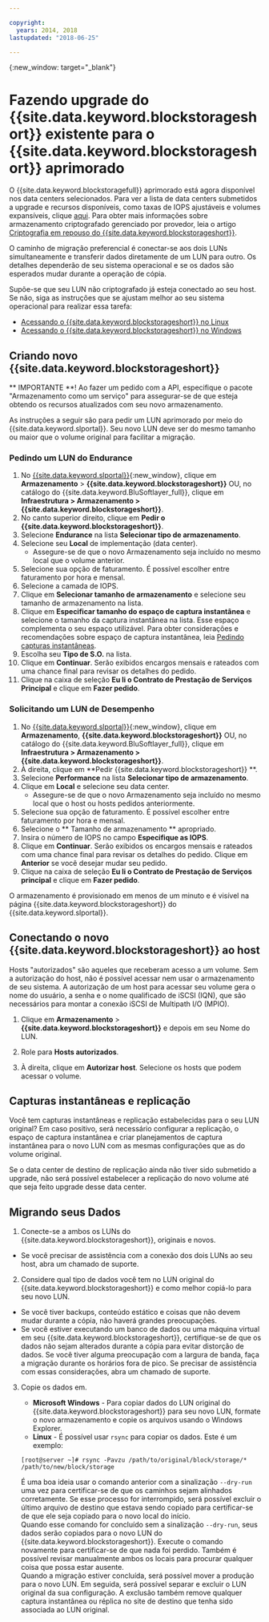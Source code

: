 ```yaml
---

copyright:
  years: 2014, 2018
lastupdated: "2018-06-25"

---
```

{:new_window: target="_blank"}

# Fazendo upgrade do {{site.data.keyword.blockstorageshort}} existente para o {{site.data.keyword.blockstorageshort}} aprimorado

O {{site.data.keyword.blockstoragefull}} aprimorado está agora disponível nos data centers selecionados. Para ver a lista de data centers submetidos a upgrade e recursos disponíveis, como taxas de IOPS ajustáveis e volumes expansíveis, clique [aqui](new-ibm-block-and-file-storage-location-and-features.html). Para obter mais informações sobre armazenamento criptografado gerenciado por provedor, leia o artigo [Criptografia em repouso do {{site.data.keyword.blockstorageshort}}](block-file-storage-encryption-rest.html).

O caminho de migração preferencial é conectar-se aos dois LUNs simultaneamente e transferir dados diretamente de um LUN para outro. Os detalhes dependerão de seu sistema operacional e se os dados são esperados mudar durante a operação de cópia. 

Supõe-se que seu LUN não criptografado já esteja conectado ao seu host. Se não, siga as instruções que se ajustam melhor ao seu sistema operacional para realizar essa tarefa:

- [Acessando o {{site.data.keyword.blockstorageshort}} no Linux](accessing_block_storage_linux.html)
- [Acessando o {{site.data.keyword.blockstorageshort}} no Windows](accessing-block-storage-windows.html)

 
## Criando novo  {{site.data.keyword.blockstorageshort}}

** IMPORTANTE **! Ao fazer um pedido com a API, especifique o pacote "Armazenamento como um serviço" para assegurar-se de que esteja obtendo os recursos atualizados com seu novo armazenamento.

As instruções a seguir são para pedir um LUN aprimorado por meio do {{site.data.keyword.slportal}}. Seu novo LUN deve ser do mesmo tamanho ou maior que o volume original para facilitar a migração.

### Pedindo um LUN do Endurance

1. No [{{site.data.keyword.slportal}}](https://control.softlayer.com/){:new_window}, clique em **Armazenamento** > **{{site.data.keyword.blockstorageshort}}** OU, no catálogo do {{site.data.keyword.BluSoftlayer_full}}, clique em **Infraestrutura > Armazenamento > {{site.data.keyword.blockstorageshort}}**.
2. No canto superior direito, clique em **Pedir o {{site.data.keyword.blockstorageshort}}**.
3. Selecione **Endurance** na lista **Selecionar tipo de armazenamento**.
4. Selecione seu **Local** de implementação (data center).
   - Assegure-se de que o novo Armazenamento seja incluído no mesmo local que o volume anterior.
5. Selecione sua opção de faturamento. É possível escolher entre faturamento por hora e mensal.
6. Selecione a camada de IOPS.
7. Clique em **Selecionar tamanho de armazenamento** e selecione seu tamanho de armazenamento na lista.
8. Clique em **Especificar tamanho do espaço de captura instantânea** e selecione o tamanho da captura instantânea na lista. Esse espaço complementa o seu espaço utilizável. Para obter considerações e recomendações sobre espaço de captura instantânea, leia [Pedindo capturas instantâneas](ordering-snapshots.html).
9. Escolha seu **Tipo de S.O.** na lista.
10. Clique em **Continuar**. Serão exibidos encargos mensais e rateados
com uma chance final para revisar os detalhes do pedido.
11. Clique na caixa de seleção **Eu li o Contrato de Prestação de Serviços Principal** e clique em **Fazer pedido**.

### Solicitando um LUN de Desempenho

1. No [{{site.data.keyword.slportal}}](https://control.softlayer.com/){:new_window}, clique em **Armazenamento**, **{{site.data.keyword.blockstorageshort}}** OU, no catálogo do {{site.data.keyword.BluSoftlayer_full}}, clique em **Infraestrutura > Armazenamento > {{site.data.keyword.blockstorageshort}}**.
2. À direita, clique em **Pedir {{site.data.keyword.blockstorageshort}} **.
3. Selecione **Performance** na lista **Selecionar tipo de armazenamento**.
4. Clique em **Local** e selecione seu data center.
   - Assegure-se de que o novo Armazenamento seja incluído no mesmo local que o host ou hosts pedidos anteriormente.
5. Selecione sua opção de faturamento. É possível escolher entre faturamento por hora e mensal.
6. Selecione o  ** Tamanho de armazenamento ** apropriado.
7. Insira o número de IOPS no campo **Especifique as IOPS**.
8. Clique em **Continuar**. Serão exibidos os encargos mensais e rateados
com uma chance final para revisar os detalhes do pedido. Clique em **Anterior** se você
desejar mudar seu pedido.
9. Clique na caixa de seleção **Eu li o Contrato de Prestação de Serviços principal** e clique em **Fazer pedido**.

O armazenamento é provisionado em menos de um minuto e é visível na página {{site.data.keyword.blockstorageshort}} do {{site.data.keyword.slportal}}.


 
## Conectando o novo  {{site.data.keyword.blockstorageshort}}  ao host

Hosts "autorizados" são aqueles que receberam acesso a um volume. Sem a autorização do host, não é possível acessar nem usar o armazenamento de seu sistema. A autorização de um host para acessar seu volume gera o nome do usuário, a senha e o nome qualificado de iSCSI (IQN), que são necessários para montar a conexão iSCSI de Multipath I/O (MPIO).

1. Clique em **Armazenamento** > **{{site.data.keyword.blockstorageshort}}** e depois em seu Nome do LUN.

2. Role para **Hosts autorizados**.

3. À direita, clique em **Autorizar host**. Selecione os hosts que podem acessar o volume.

 
## Capturas instantâneas e replicação

Você tem capturas instantâneas e replicação estabelecidas para o seu LUN original? Em caso positivo, será necessário configurar a replicação, o espaço de captura instantânea e criar planejamentos de captura instantânea para o novo LUN com as mesmas configurações que as do volume original. 

Se o data center de destino de replicação ainda não tiver sido submetido a upgrade, não será possível estabelecer a replicação do novo volume até que seja feito upgrade desse data center.

 
## Migrando seus Dados

1. Conecte-se a ambos os LUNs do {{site.data.keyword.blockstorageshort}}, originais e novos. 
  - Se você precisar de assistência com a conexão dos dois LUNs ao seu host, abra um chamado de suporte.

2. Considere qual tipo de dados você tem no LUN original do {{site.data.keyword.blockstorageshort}} e como melhor copiá-lo para seu novo LUN. 
  - Se você tiver backups, conteúdo estático e coisas que não devem mudar durante a cópia, não haverá grandes preocupações.
  - Se você estiver executando um banco de dados ou uma máquina virtual em seu {{site.data.keyword.blockstorageshort}}, certifique-se de que os dados não sejam alterados durante a cópia para evitar distorção de dados. Se você tiver alguma preocupação com a largura de banda, faça a migração durante os horários fora de pico. Se precisar de assistência com essas considerações, abra um chamado de suporte.
 
3. Copie os dados em.
   - **Microsoft Windows** - Para copiar dados do LUN original do {{site.data.keyword.blockstorageshort}} para seu novo LUN, formate o novo armazenamento e copie os arquivos usando o Windows Explorer.
   - **Linux** - É possível usar `rsync` para copiar os dados. Este é um exemplo:
   ```
   [root@server ~]# rsync -Pavzu /path/to/original/block/storage/* /path/to/new/block/storage
   ```
   
   É uma boa ideia usar o comando anterior com a sinalização `--dry-run` uma vez para certificar-se de que os caminhos sejam alinhados corretamente. Se esse processo for interrompido, será possível excluir o último arquivo de destino que estava sendo copiado para certificar-se de que ele seja copiado para o novo local do início.<br/>
   Quando esse comando for concluído sem a sinalização `--dry-run`, seus dados serão copiados para o novo LUN do {{site.data.keyword.blockstorageshort}}. Execute o comando novamente para certificar-se de que nada foi perdido. Também é possível revisar manualmente ambos os locais para procurar qualquer coisa que possa estar ausente.<br/>
   Quando a migração estiver concluída, será possível mover a produção para o novo LUN. Em seguida, será possível separar e excluir o LUN original da sua configuração. A exclusão também remove qualquer captura instantânea ou réplica no site de destino que tenha sido associada ao LUN original.
